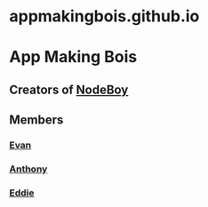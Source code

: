 # appmakingbois.github.io

# App Making Bois

## Creators of [NodeBoy](https://github.com/AppMakingBois/NodeBoy)

## Members

### [Evan](https://github.com/evan3334)
### [Anthony](https://github.com/18fadly-anthony)
### [Eddie](https://github.com/Crumkid4)

